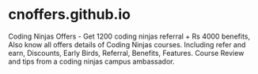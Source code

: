 # cnoffers.github.io
Coding Ninjas Offers - Get 1200 coding ninjas referral + Rs 4000 benefits, Also know all offers details of Coding Ninjas courses. Including refer and earn, Discounts, Early Birds, Referral, Benefits, Features. Course Review and tips from a coding ninjas campus ambassador.
